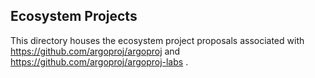 ## Ecosystem Projects

This directory houses the ecosystem project proposals associated with https://github.com/argoproj/argoproj and https://github.com/argoproj/argoproj-labs .

